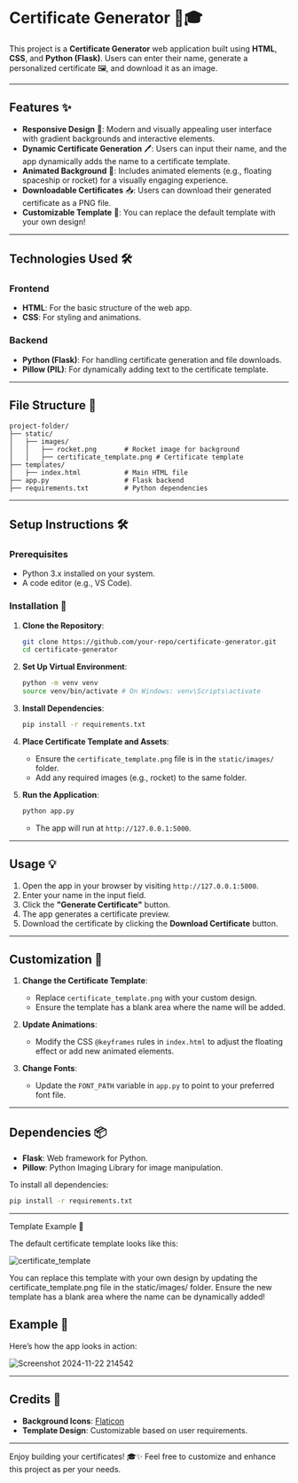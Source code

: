 # Certificate Generator 🚀🎓

This project is a **Certificate Generator** web application built using **HTML**, **CSS**, and **Python (Flask)**. Users can enter their name, generate a personalized certificate 🖼️, and download it as an image.

---

## Features ✨

- **Responsive Design** 📱: Modern and visually appealing user interface with gradient backgrounds and interactive elements.
- **Dynamic Certificate Generation** 🖊️: Users can input their name, and the app dynamically adds the name to a certificate template.
- **Animated Background** 🎇: Includes animated elements (e.g., floating spaceship or rocket) for a visually engaging experience.
- **Downloadable Certificates** 📥: Users can download their generated certificate as a PNG file.
- **Customizable Template** 🎨: You can replace the default template with your own design!

---

## Technologies Used 🛠️

### Frontend
- **HTML**: For the basic structure of the web app.
- **CSS**: For styling and animations.

### Backend
- **Python (Flask)**: For handling certificate generation and file downloads.
- **Pillow (PIL)**: For dynamically adding text to the certificate template.

---

## File Structure 📂

```
project-folder/
├── static/
│   ├── images/
│   │   ├── rocket.png       # Rocket image for background
│   │   ├── certificate_template.png # Certificate template
├── templates/
│   ├── index.html           # Main HTML file
├── app.py                   # Flask backend
├── requirements.txt         # Python dependencies
```

---

## Setup Instructions 🛠️

### Prerequisites

- Python 3.x installed on your system.
- A code editor (e.g., VS Code).

### Installation 🚀

1. **Clone the Repository**:
   ```bash
   git clone https://github.com/your-repo/certificate-generator.git
   cd certificate-generator
   ```

2. **Set Up Virtual Environment**:
   ```bash
   python -m venv venv
   source venv/bin/activate # On Windows: venv\Scripts\activate
   ```

3. **Install Dependencies**:
   ```bash
   pip install -r requirements.txt
   ```

4. **Place Certificate Template and Assets**:
   - Ensure the `certificate_template.png` file is in the `static/images/` folder.
   - Add any required images (e.g., rocket) to the same folder.

5. **Run the Application**:
   ```bash
   python app.py
   ```
   - The app will run at `http://127.0.0.1:5000`.

---

## Usage 💡

1. Open the app in your browser by visiting `http://127.0.0.1:5000`.
2. Enter your name in the input field.
3. Click the **"Generate Certificate"** button.
4. The app generates a certificate preview.
5. Download the certificate by clicking the **Download Certificate** button.

---

## Customization 🎨

1. **Change the Certificate Template**:
   - Replace `certificate_template.png` with your custom design.
   - Ensure the template has a blank area where the name will be added.

2. **Update Animations**:
   - Modify the CSS `@keyframes` rules in `index.html` to adjust the floating effect or add new animated elements.

3. **Change Fonts**:
   - Update the `FONT_PATH` variable in `app.py` to point to your preferred font file.

---

## Dependencies 📦

- **Flask**: Web framework for Python.
- **Pillow**: Python Imaging Library for image manipulation.

To install all dependencies:
```bash
pip install -r requirements.txt
```

---

Template Example 🎨

The default certificate template looks like this:

![certificate_template](https://github.com/user-attachments/assets/c2d3f265-e60e-497b-a926-d30c538afbc2)



You can replace this template with your own design by updating the certificate_template.png file in the static/images/ folder. Ensure the new template has a blank area where the name can be dynamically added!

## Example 🎉

Here’s how the app looks in action:

![Screenshot 2024-11-22 214542](https://github.com/user-attachments/assets/fc7eb14d-6791-41b8-b3d7-f973b7cd24a6)


---

## Credits 👏

- **Background Icons**: [Flaticon](https://www.flaticon.com/)
- **Template Design**: Customizable based on user requirements.


---

Enjoy building your certificates! 🎓✨ Feel free to customize and enhance this project as per your needs.

